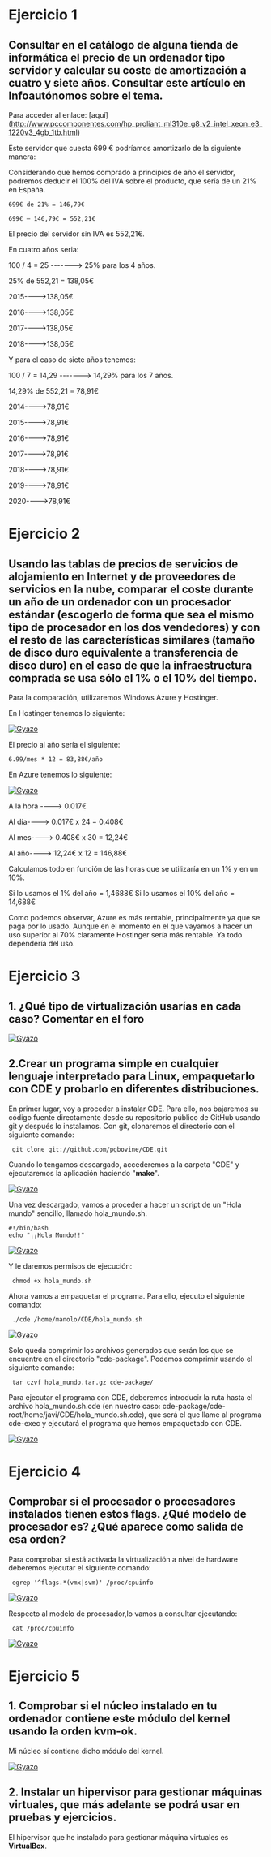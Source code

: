 # Ejercicio 1

## Consultar en el catálogo de alguna tienda de informática el precio de un ordenador tipo servidor y calcular su coste de amortización a cuatro y siete años. Consultar este artículo en Infoautónomos sobre el tema.

Para acceder al enlace: [aquí] (http://www.pccomponentes.com/hp_proliant_ml310e_g8_v2_intel_xeon_e3_1220v3_4gb_1tb.html)

Este servidor que cuesta 699 € podríamos amortizarlo de la siguiente manera: 

Considerando que hemos comprado a principios de año el servidor, podremos deducir el 100% del IVA sobre el producto, que sería de un 21% en España. 

	699€ de 21% = 146,79€
	
	699€ – 146,79€ = 552,21€
	
El precio del servidor sin IVA es 552,21€.

En cuatro años seria:

100 / 4 = 25   -------> 25% para los 4 años.

25% de 552,21 = 138,05€

2015---->138,05€

2016---->138,05€

2017---->138,05€

2018---->138,05€

Y para el caso de siete años tenemos:

100 / 7 = 14,29   ------->  14,29% para los 7 años.

14,29% de 552,21 = 78,91€

2014---->78,91€

2015---->78,91€

2016---->78,91€

2017---->78,91€

2018---->78,91€

2019---->78,91€

2020---->78,91€

# Ejercicio 2

## Usando las tablas de precios de servicios de alojamiento en Internet y de proveedores de servicios en la nube, comparar el coste durante un año de un ordenador con un procesador estándar (escogerlo de forma que sea el mismo tipo de procesador en los dos vendedores) y con el resto de las características similares (tamaño de disco duro equivalente a transferencia de disco duro) en el caso de que la infraestructura comprada se usa sólo el 1% o el 10% del tiempo. 

Para la comparación, utilizaremos Windows Azure y Hostinger.

En Hostinger tenemos lo siguiente:

[![Gyazo](https://i.gyazo.com/6552eb148f78ce4de9eaca9ccf16972c.png)](https://gyazo.com/6552eb148f78ce4de9eaca9ccf16972c)

El precio al año sería el siguiente:

	6.99/mes * 12 = 83,88€/año

En Azure tenemos lo siguiente:

[![Gyazo](https://i.gyazo.com/ce3394945e9f494dc990f55a92045640.png)](https://gyazo.com/ce3394945e9f494dc990f55a92045640)

A la hora ----> 0.017€

Al día----> 0.017€ x 24 = 0.408€

Al mes----> 0.408€ x 30 = 12,24€ 

Al año----> 12,24€ x 12 = 146,88€ 

Calculamos todo en función de las horas que se utilizaría en un 1% y en un 10%.

Si lo usamos el 1% del año = 1,4688€
Si lo usamos el 10% del año = 14,688€

Como podemos observar, Azure es más rentable, principalmente ya que se paga por lo usado. Aunque en el momento en el que vayamos a hacer un uso superior al 70% claramente Hostinger sería más rentable. Ya todo dependería del uso.

# Ejercicio 3

## 1. ¿Qué tipo de virtualización usarías en cada caso? Comentar en el foro

[![Gyazo](https://i.gyazo.com/cad63d04544b1a63fd0144338b586094.png)](https://gyazo.com/cad63d04544b1a63fd0144338b586094)

## 2.Crear un programa simple en cualquier lenguaje interpretado para Linux, empaquetarlo con CDE y probarlo en diferentes distribuciones.

En primer lugar, voy a proceder a instalar CDE. Para ello, nos bajaremos su código fuente directamente desde su repositorio público de GitHub usando git y después lo instalamos. Con git, clonaremos el directorio con el siguiente comando:

<pre><code> git clone git://github.com/pgbovine/CDE.git </code></pre>

Cuando lo tengamos descargado, accederemos a la carpeta "CDE" y ejecutaremos la aplicación haciendo "__make__".

[![Gyazo](https://i.gyazo.com/b8cb0fc170c2dd0c0c20317a29c55584.png)](https://gyazo.com/b8cb0fc170c2dd0c0c20317a29c55584)

Una vez descargado, vamos a proceder a hacer un script de un "Hola mundo" sencillo, llamado hola_mundo.sh.

<pre><code>#!/bin/bash
echo "¡¡Hola Mundo!!" 
</code></pre>

[![Gyazo](https://i.gyazo.com/405dd3e72f3137295a902032b2c2771b.png)](https://gyazo.com/405dd3e72f3137295a902032b2c2771b)

Y le daremos permisos de ejecución:

<pre><code> chmod +x hola_mundo.sh </code></pre>

Ahora vamos a empaquetar el programa. Para ello, ejecuto el siguiente comando: 

<pre><code> ./cde /home/manolo/CDE/hola_mundo.sh </code></pre>

[![Gyazo](https://i.gyazo.com/a4169022ee3bf3f025671786f7bf98bb.png)](https://gyazo.com/a4169022ee3bf3f025671786f7bf98bb)

Solo queda comprimir los archivos generados que serán los que se encuentre en el directorio "cde-package". Podemos comprimir usando el siguiente comando:

<pre><code> tar czvf hola_mundo.tar.gz cde-package/ </code></pre>

Para ejecutar el programa con CDE, deberemos introducir la ruta hasta el archivo hola_mundo.sh.cde (en nuestro caso: cde-package/cde-root/home/javi/CDE/hola_mundo.sh.cde), que será el que llame al programa cde-exec y ejecutará el programa que hemos empaquetado con CDE.

[![Gyazo](https://i.gyazo.com/46469a366f97ee09d205381d1a254eb6.png)](https://gyazo.com/46469a366f97ee09d205381d1a254eb6)


# Ejercicio 4 

## Comprobar si el procesador o procesadores instalados tienen estos flags. ¿Qué modelo de procesador es? ¿Qué aparece como salida de esa orden?

Para comprobar si está activada la virtualización a nivel de hardware deberemos ejecutar el siguiente comando: 

<pre><code> egrep '^flags.*(vmx|svm)' /proc/cpuinfo </pre></code>

[![Gyazo](https://i.gyazo.com/758691ca02a7276059a6119f900cd065.png)](https://gyazo.com/758691ca02a7276059a6119f900cd065)

Respecto al modelo de procesador,lo vamos a consultar ejecutando: <pre><code> cat /proc/cpuinfo </pre></code>

[![Gyazo](https://i.gyazo.com/9da75ea14cc06a7c192ff7f3379f15b0.png)](https://gyazo.com/9da75ea14cc06a7c192ff7f3379f15b0)

# Ejercicio 5

## 1. Comprobar si el núcleo instalado en tu ordenador contiene este módulo del kernel usando la orden kvm-ok.

Mi núcleo sí contiene dicho módulo del kernel.

[![Gyazo](https://i.gyazo.com/1da214b4fa46d5ec89bfcf0bb66152ae.png)](https://gyazo.com/1da214b4fa46d5ec89bfcf0bb66152ae)

## 2. Instalar un hipervisor para gestionar máquinas virtuales, que más adelante se podrá usar en pruebas y ejercicios.

El hipervisor que he instalado para gestionar máquina virtuales es __VirtualBox__.
